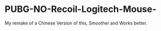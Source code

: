 # PUBG-NO-Recoil-Logitech-Mouse-
My remake of a Chinese Version of this, Smoother and Works better.
